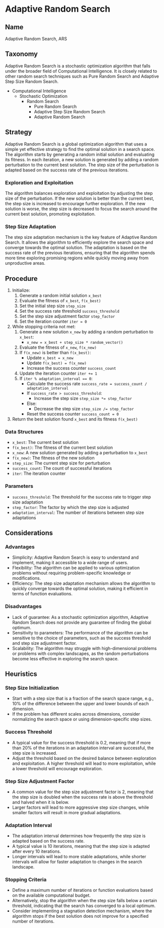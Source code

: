 # Adaptive Random Search

## Name

Adaptive Random Search, ARS

## Taxonomy

Adaptive Random Search is a stochastic optimization algorithm that falls under the broader field of Computational Intelligence. It is closely related to other random search techniques such as Pure Random Search and Adaptive Step Size Random Search.

- Computational Intelligence
  - Stochastic Optimization
    - Random Search
      - Pure Random Search
      - Adaptive Step Size Random Search
      - Adaptive Random Search

## Strategy

Adaptive Random Search is a global optimization algorithm that uses a simple yet effective strategy to find the optimal solution in a search space. The algorithm starts by generating a random initial solution and evaluating its fitness. In each iteration, a new solution is generated by adding a random perturbation to the current best solution. The step size of the perturbation is adapted based on the success rate of the previous iterations.

### Exploration and Exploitation

The algorithm balances exploration and exploitation by adjusting the step size of the perturbation. If the new solution is better than the current best, the step size is increased to encourage further exploration. If the new solution is worse, the step size is decreased to focus the search around the current best solution, promoting exploitation.

### Step Size Adaptation

The step size adaptation mechanism is the key feature of Adaptive Random Search. It allows the algorithm to efficiently explore the search space and converge towards the optimal solution. The adaptation is based on the success rate of the previous iterations, ensuring that the algorithm spends more time exploring promising regions while quickly moving away from unproductive areas.

## Procedure

1. Initialize:
   1. Generate a random initial solution `x_best`
   2. Evaluate the fitness of `x_best`, `f(x_best)`
   3. Set the initial step size `step_size`
   4. Set the success rate threshold `success_threshold`
   5. Set the step size adjustment factor `step_factor`
   6. Set the iteration counter `iter = 0`
2. While stopping criteria not met:
   1. Generate a new solution `x_new` by adding a random perturbation to `x_best`:
      - `x_new = x_best + step_size * random_vector()`
   2. Evaluate the fitness of `x_new`, `f(x_new)`
   3. If `f(x_new)` is better than `f(x_best)`:
      - Update `x_best = x_new`
      - Update `f(x_best) = f(x_new)`
      - Increase the success counter `success_count`
   4. Update the iteration counter `iter += 1`
   5. If `iter % adaptation_interval == 0`:
      - Calculate the success rate `success_rate = success_count / adaptation_interval`
      - If `success_rate > success_threshold`:
        - Increase the step size `step_size *= step_factor`
      - Else:
        - Decrease the step size `step_size /= step_factor`
      - Reset the success counter `success_count = 0`
3. Return the best solution found `x_best` and its fitness `f(x_best)`

### Data Structures

- `x_best`: The current best solution
- `f(x_best)`: The fitness of the current best solution
- `x_new`: A new solution generated by adding a perturbation to `x_best`
- `f(x_new)`: The fitness of the new solution
- `step_size`: The current step size for perturbation
- `success_count`: The count of successful iterations
- `iter`: The iteration counter

### Parameters

- `success_threshold`: The threshold for the success rate to trigger step size adaptation
- `step_factor`: The factor by which the step size is adjusted
- `adaptation_interval`: The number of iterations between step size adaptations

## Considerations

### Advantages

- Simplicity: Adaptive Random Search is easy to understand and implement, making it accessible to a wide range of users.
- Flexibility: The algorithm can be applied to various optimization problems without requiring problem-specific knowledge or modifications.
- Efficiency: The step size adaptation mechanism allows the algorithm to quickly converge towards the optimal solution, making it efficient in terms of function evaluations.

### Disadvantages

- Lack of guarantee: As a stochastic optimization algorithm, Adaptive Random Search does not provide any guarantee of finding the global optimum.
- Sensitivity to parameters: The performance of the algorithm can be sensitive to the choice of parameters, such as the success threshold and step size adjustment factor.
- Scalability: The algorithm may struggle with high-dimensional problems or problems with complex landscapes, as the random perturbations become less effective in exploring the search space.

## Heuristics

### Step Size Initialization

- Start with a step size that is a fraction of the search space range, e.g., 10% of the difference between the upper and lower bounds of each dimension.
- If the problem has different scales across dimensions, consider normalizing the search space or using dimension-specific step sizes.

### Success Threshold

- A typical value for the success threshold is 0.2, meaning that if more than 20% of the iterations in an adaptation interval are successful, the step size is increased.
- Adjust the threshold based on the desired balance between exploration and exploitation. A higher threshold will lead to more exploitation, while a lower threshold will encourage exploration.

### Step Size Adjustment Factor

- A common value for the step size adjustment factor is 2, meaning that the step size is doubled when the success rate is above the threshold and halved when it is below.
- Larger factors will lead to more aggressive step size changes, while smaller factors will result in more gradual adaptations.

### Adaptation Interval

- The adaptation interval determines how frequently the step size is adapted based on the success rate.
- A typical value is 10 iterations, meaning that the step size is adapted after every 10 iterations.
- Longer intervals will lead to more stable adaptations, while shorter intervals will allow for faster adaptation to changes in the search landscape.

### Stopping Criteria

- Define a maximum number of iterations or function evaluations based on the available computational budget.
- Alternatively, stop the algorithm when the step size falls below a certain threshold, indicating that the search has converged to a local optimum.
- Consider implementing a stagnation detection mechanism, where the algorithm stops if the best solution does not improve for a specified number of iterations.